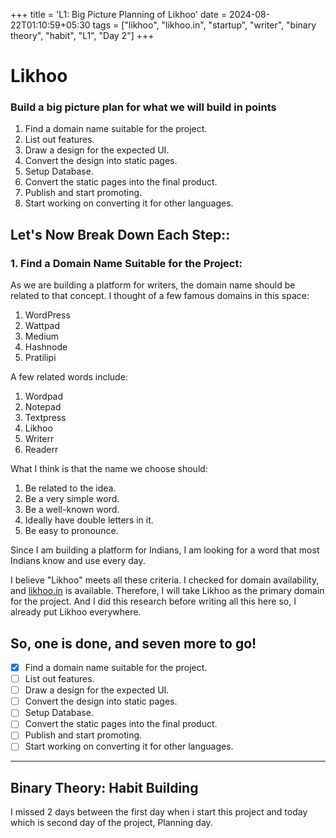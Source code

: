 +++
title = 'L1: Big Picture Planning of Likhoo'
date = 2024-08-22T01:10:59+05:30
tags = ["likhoo", "likhoo.in", "startup", "writer", "binary theory", "habit", "L1", "Day 2"]
+++


# Likhoo 
### Build a big picture plan for what we will build in points 
1. Find a domain name suitable for the project.
2. List out features.
3. Draw a design for the expected UI.
4. Convert the design into static pages.
5. Setup Database.
6. Convert the static pages into the final product.
7. Publish and start promoting.
8. Start working on converting it for other languages.


## Let's Now Break Down Each Step:: 
### 1. Find a Domain Name Suitable for the Project:

As we are building a platform for writers, the domain name should be related to that concept. I thought of a few famous domains in this space: 
1. WordPress
2. Wattpad
3. Medium
4. Hashnode
5. Pratilipi 

A few related words include: 
1. Wordpad 
2. Notepad 
3. Textpress
4. Likhoo
5. Writerr
6. Readerr

What I think is that the name we choose should:

1. Be related to the idea. 
2. Be a very simple word.
3. Be a well-known word.
4. Ideally have double letters in it.
5. Be easy to pronounce.

Since I am building a platform for Indians, I am looking for a word that most Indians know and use every day.


I believe "Likhoo" meets all these criteria. I checked for domain availability, and [likhoo.in](likhoo.in) is available. Therefore, I will take Likhoo as the primary domain for the project. And I did this research before writing all this here so, I already put Likhoo everywhere. 


So, one is done, and seven more to go!
---
- [x] Find a domain name suitable for the project.
- [ ] List out features.
- [ ] Draw a design for the expected UI.
- [ ] Convert the design into static pages.
- [ ] Setup Database.
- [ ] Convert the static pages into the final product.
- [ ] Publish and start promoting.
- [ ] Start working on converting it for other languages.
---





## Binary Theory: Habit Building 
I missed 2 days between the first day when i start this project and today which is second day of the project, Planning day.
